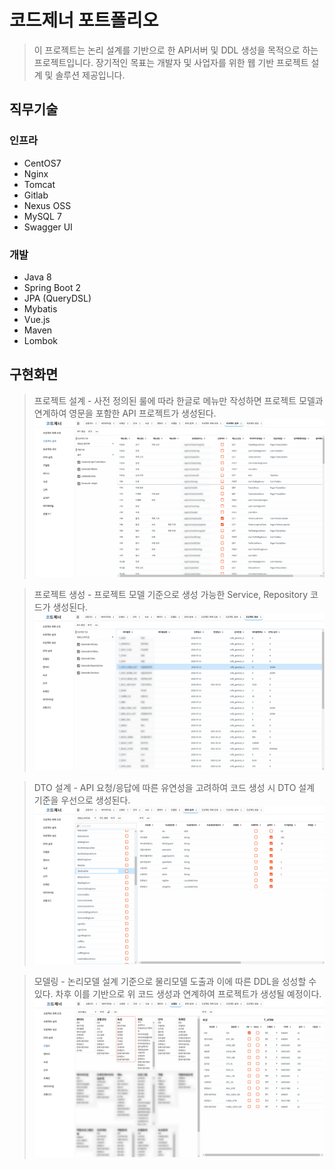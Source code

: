# 코드제너 포트폴리오
> 이 프로젝트는 논리 설계를 기반으로 한 API서버 및 DDL 생성을 목적으로 하는 프로젝트입니다.
> 장기적인 목표는 개발자 및 사업자를 위한 웹 기반 프로젝트 설계 및 솔루션 제공입니다.

## 직무기술
### 인프라
- CentOS7
- Nginx
- Tomcat
- Gitlab
- Nexus OSS
- MySQL 7
- Swagger UI

### 개발
- Java 8
- Spring Boot 2
- JPA (QueryDSL)
- Mybatis
- Vue.js
- Maven
- Lombok

## 구현화면
> 프로젝트 설계 - 사전 정의된 룰에 따라 한글로 메뉴만 작성하면 프로젝트 모델과 연계하여 영문을 포함한 API 프로젝트가 생성된다.
![프로젝트 설계](codegen/1.png)

> 프로젝트 생성 - 프로젝트 모델 기준으로 생성 가능한 Service, Repository 코드가 생성된다.
![프로젝트 생성](codegen/2.png)

> DTO 설계 - API 요청/응답에 따른 유연성을 고려하여 코드 생성 시 DTO 설계 기준을 우선으로 생성된다.
![DTO 설계](codegen/3.png)

> 모델링 - 논리모델 설계 기준으로 물리모델 도출과 이에 따른 DDL을 성성할 수 있다. 차후 이를 기반으로 위 코드 생성과 연계하여 프로젝트가 생성될 예정이다.
![모델링](codegen/4.png)
